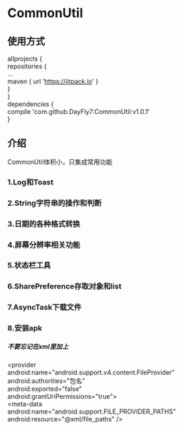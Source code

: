 # CommonUtil
## 使用方式<br>
allprojects {<br>
		repositories {<br>
			...<br>
			maven { url 'https://jitpack.io' }<br>
		}<br>
	}<br>
  dependencies {<br>
	        compile 'com.github.DayFly7:CommonUtil:v1.0.1'<br>
	}<br>
## 介绍<br>
CommonUtil体积小，只集成常用功能<br>
### 1.Log和Toast <br>
### 2.String字符串的操作和判断
### 3.日期的各种格式转换
### 4.屏幕分辨率相关功能
### 5.状态栏工具
### 6.SharePreference存取对象和list
### 7.AsyncTask下载文件
### 8.安装apk
##### 不要忘记在xml里加上
<provider<br>
            android:name="android.support.v4.content.FileProvider"<br>
            android:authorities="包名"<br>
            android:exported="false"<br>
            android:grantUriPermissions="true"><br>
            <meta-data<br>
                android:name="android.support.FILE_PROVIDER_PATHS"<br>
                android:resource="@xml/file_paths" /><br>
        </provider><br>
